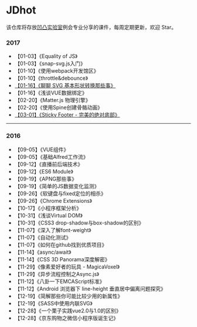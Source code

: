 # JDhot
该仓库将存放[凹凸实验室](http:aotu.io)例会专业分享的课件，每周定期更新，欢迎 Star。

### 2017          
- 【01-03】《Equality of JS》         
- 【01-03】《snap-svg.js入门》       
- 【01-10】《使用webpack开发馆区》    
- 【01-10】《throttle&debounce》
- [【01-16】《聊聊 SVG 基本形状转换那些事》](/201701/SVGbaseshape.pdf)
- 【01-16】《浅谈VUE数据绑定》  
- 【02-20】《Matter.js 物理引擎》      
- 【02-20】《使用Spine创建骨骼动画》
- [【03-01】《Sticky Footer - 完美的绝对底部》](/201703/StickyFooter.pdf)

-----------

### 2016          
- 【09-05】《VUE组件》
- 【09-05】《基础Alfred工作流》         
- 【09-12】《直播前后端技术》       
- 【09-12】《ES6 Module》     
- 【09-19】《APNG那些事》         
- 【09-19】《简单的JS数据变化监测》         
- 【09-26】《软键盘与fixed定位的相杀》         
- 【09-26】《Chrome Extensions》         
- 【10-17】《小程序框架分析》        
- 【10-31】《浅谈Virtual DOM》         
- 【10-31】《CSS3 drop-shadow与box-shadow的区别》        
- 【11-07】《深入了解font-weight》      
- 【11-07】《自动化测试》
- 【11-07】《如何在github找到优质项目》         
- 【11-14】《async/await》        
- 【11-14】《CSS 3D Panorama深度解密》        
- 【11-29】《像素爱好者的玩具 - MagicaVoxel》         
- 【11-29】《异步流程控制之Async.js》         
- 【11-12】《八卦一下EMCAScript标准》         
- 【11-12】《Android 浏览器下 line-height 垂直居中偏离问题探究》        
- 【12-19】《简解那些你可能比较少用的新属性》       
- 【12-19】《SASS中使用内联SVG》         
- 【12-28】《一个栗子实践vue2.0与1.0的区别》        
- 【12-28】《京东购物之微信小程序版诞生记》